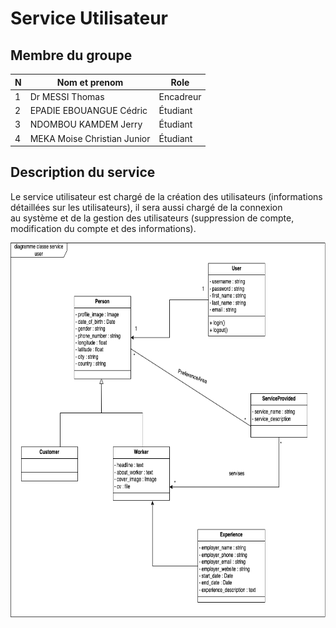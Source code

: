 # Service Utilisateur 

## Membre du groupe

| N | Nom et prenom | Role |
|---|---------------|------|
| 1 |   Dr MESSI Thomas	            |  Encadreur    |
| 2 |     EPADIE EBOUANGUE Cédric          |   Étudiant   |
| 3 |     NDOMBOU KAMDEM Jerry          |    Étudiant  |
| 4 |     MEKA Moise Christian Junior          |   Étudiant   |


## Description du service 

Le service utilisateur est chargé de la création des utilisateurs (informations détaillées sur les utilisateurs), il sera aussi chargé de la connexion\
au système et de la gestion des utilisateurs (suppression de compte, modification du compte et des informations).

<img height="600" src="Diagramme Classe Service Utilisateur.drawio.png" title="Diagramme_classe" width="1000"/>